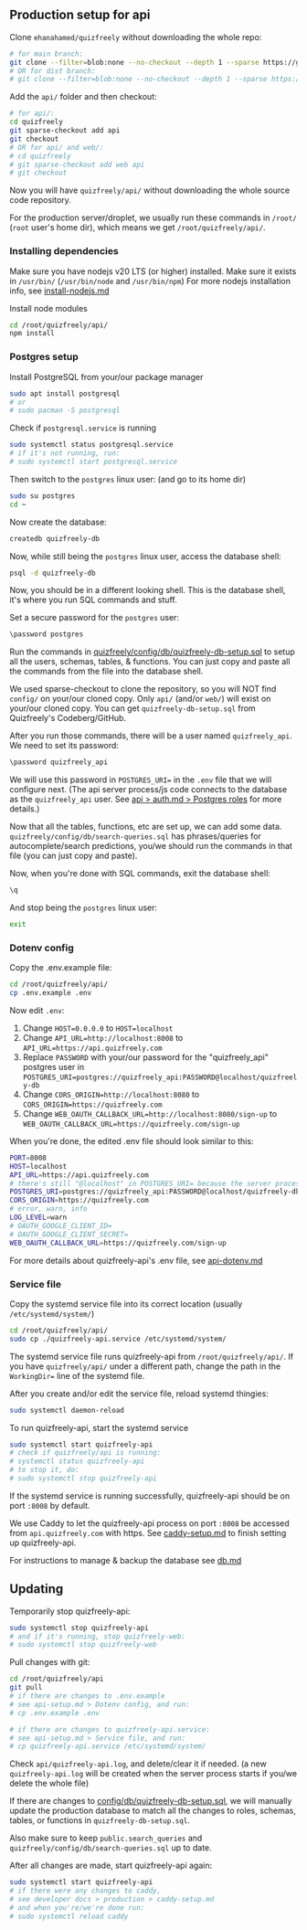 ## Production setup for api

Clone `ehanahamed/quizfreely` without downloading the whole repo:
```sh
# for main branch:
git clone --filter=blob:none --no-checkout --depth 1 --sparse https://github.com/ehanahamed/quizfreely
# OR for dist branch:
# git clone --filter=blob:none --no-checkout --depth 1 --sparse https://github.com/ehanahamed/quizfreely --branch dist
```

Add the `api/` folder and then checkout:
```sh
# for api/:
cd quizfreely
git sparse-checkout add api
git checkout
# OR for api/ and web/:
# cd quizfreely
# git sparse-checkout add web api
# git checkout
```

Now you will have `quizfreely/api/` without downloading the whole source code repository.

For the production server/droplet, we usually run these commands in `/root/` (`root` user's home dir), which means we get `/root/quizfreely/api/`.

### Installing dependencies

Make sure you have nodejs v20 LTS (or higher) installed.
Make sure it exists in `/usr/bin/` (`/usr/bin/node` and `/usr/bin/npm`)
For more nodejs installation info, see [install-nodejs.md](./install-nodejs.md)

Install node modules
```sh
cd /root/quizfreely/api/
npm install
```

### Postgres setup

Install PostgreSQL from your/our package manager
```sh
sudo apt install postgresql
# or
# sudo pacman -S postgresql
```

Check if `postgresql.service` is running
```sh
sudo systemctl status postgresql.service
# if it's not running, run:
# sudo systemctl start postgresql.service
```

Then switch to the `postgres` linux user: (and go to its home dir)
```sh
sudo su postgres
cd ~
```

Now create the database:
```sh
createdb quizfreely-db
```

Now, while still being the `postgres` linux user, access the database shell:
```sh
psql -d quizfreely-db
```

Now, you should be in a different looking shell. This is the database shell, it's where you run SQL commands and stuff.

Set a secure password for the `postgres` user:
```sh
\password postgres
```

Run the commands in [quizfreely/config/db/quizfreely-db-setup.sql](../../../config/db/quizfreely-db-setup.sql) to setup all the users, schemas, tables, & functions. You can just copy and paste all the commands from the file into the database shell.

We used sparse-checkout to clone the repository, so you will NOT find `config/` on your/our cloned copy. Only `api/` (and/or `web/`) will exist on your/our cloned copy. You can get `quizfreely-db-setup.sql` from Quizfreely's Codeberg/GitHub.

After you run those commands, there will be a user named `quizfreely_api`. We need to set its password:
```sh
\password quizfreely_api
```

We will use this password in `POSTGRES_URI=` in the `.env` file that we will configure next. (The api server process/js code connects to the database as the `quizfreely_api` user. See [api > auth.md > Postgres roles](../api/auth.md#postgres-roles) for more details.)

Now that all the tables, functions, etc are set up, we can add some data. `quizfreely/config/db/search-queries.sql` has phrases/queries for autocomplete/search predictions, you/we should run the commands in that file (you can just copy and paste).

Now, when you're done with SQL commands, exit the database shell:
```sh
\q
```

And stop being the `postgres` linux user:
```sh
exit
```

### Dotenv config

Copy the .env.example file:
```sh
cd /root/quizfreely/api/
cp .env.example .env
```

Now edit `.env`:
1. Change `HOST=0.0.0.0` to `HOST=localhost`
2. Change `API_URL=http://localhost:8008` to `API_URL=https://api.quizfreely.com`
3. Replace `PASSWORD` with your/our password for the "quizfreely_api" postgres user in `POSTGRES_URI=postgres://quizfreely_api:PASSWORD@localhost/quizfreely-db`
4. Change `CORS_ORIGIN=http://localhost:8080` to `CORS_ORIGIN=https://quizfreely.com`
5. Change `WEB_OAUTH_CALLBACK_URL=http://localhost:8080/sign-up` to `WEB_OAUTH_CALLBACK_URL=https://quizfreely.com/sign-up`

When you're done, the edited .env file should look similar to this:
```sh
PORT=8008
HOST=localhost
API_URL=https://api.quizfreely.com
# there's still "@localhost" in POSTGRES_URI= because the server process connects to the database throgh localhost cause it's on the same machine
POSTGRES_URI=postgres://quizfreely_api:PASSWORD@localhost/quizfreely-db
CORS_ORIGIN=https://quizfreely.com
# error, warn, info
LOG_LEVEL=warn
# OAUTH_GOOGLE_CLIENT_ID=
# OAUTH_GOOGLE_CLIENT_SECRET=
WEB_OAUTH_CALLBACK_URL=https://quizfreely.com/sign-up
```

For more details about quizfreely-api's .env file, see [api-dotenv.md](../api/api-dotenv.md)

### Service file

Copy the systemd service file into its correct location (usually `/etc/systemd/system/`)
```sh
cd /root/quizfreely/api/
sudo cp ./quizfreely-api.service /etc/systemd/system/
```

The systemd service file runs quizfreely-api from `/root/quizfreely/api/`. If you have `quizfreely/api/` under a different path, change the path in the `WorkingDir=` line of the systemd file.

After you create and/or edit the service file, reload systemd thingies:
```sh
sudo systemctl daemon-reload
```

To run quizfreely-api, start the systemd service
```sh
sudo systemctl start quizfreely-api
# check if quizfreely/api is running:
# systemctl status quizfreely-api
# to stop it, do:
# sudo systemctl stop quizfreely-api
```

If the systemd service is running successfully, quizfreely-api should be on port `:8008` by default.

We use Caddy to let the quizfreely-api process on port `:8008` be accessed from `api.quizfreely.com` with https. See [caddy-setup.md](./caddy-setup.md) to finish setting up quizfreely-api.

For instructions to manage & backup the database see [db.md](./db.md)

## Updating

Temporarily stop quizfreely-api:
```sh
sudo systemctl stop quizfreely-api
# and if it's running, stop quizfreely-web:
# sudo systemctl stop quizfreely-web
```

Pull changes with git:
```sh
cd /root/quizfreely/api
git pull
# if there are changes to .env.example
# see api-setup.md > Dotenv config, and run:
# cp .env.example .env

# if there are changes to quizfreely-api.service:
# see api-setup.md > Service file, and run:
# cp quizfreely-api.service /etc/systemd/system/
```

Check `api/quizfreely-api.log`, and delete/clear it if needed. (a new `quizfreely-api.log` will be created when the server process starts if you/we delete the whole file)

If there are changes to [config/db/quizfreely-db-setup.sql](../../../config/db/quizfreely-db-setup.sql), we will manually update the production database to match all the changes to roles, schemas, tables, or functions in `quizfreely-db-setup.sql`.

Also make sure to keep `public.search_queries` and `quizfreely/config/db/search-queries.sql` up to date.

After all changes are made, start quizfreely-api again:
```sh
sudo systemctl start quizfreely-api
# if there were any changes to caddy,
# see developer docs > production > caddy-setup.md
# and when you're/we're done run:
# sudo systemctl reload caddy
```
